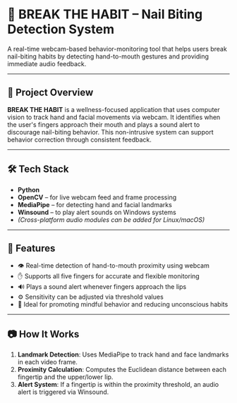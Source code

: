 # 🛑 BREAK THE HABIT – Nail Biting Detection System

A real-time webcam-based behavior-monitoring tool that helps users break nail-biting habits by detecting hand-to-mouth gestures and providing immediate audio feedback.

---

## 🧠 Project Overview

**BREAK THE HABIT** is a wellness-focused application that uses computer vision to track hand and facial movements via webcam. It identifies when the user's fingers approach their mouth and plays a sound alert to discourage nail-biting behavior. This non-intrusive system can support behavior correction through consistent feedback.

---

## 🛠️ Tech Stack

- **Python**  
- **OpenCV** – for live webcam feed and frame processing  
- **MediaPipe** – for detecting hand and facial landmarks  
- **Winsound** – to play alert sounds on Windows systems  
- *(Cross-platform audio modules can be added for Linux/macOS)*

---

## 🚀 Features

- 👁️ Real-time detection of hand-to-mouth proximity using webcam  
- ✋ Supports all five fingers for accurate and flexible monitoring  
- 🔊 Plays a sound alert whenever fingers approach the lips  
- ⚙️ Sensitivity can be adjusted via threshold values  
- 🧘 Ideal for promoting mindful behavior and reducing unconscious habits

---

## 📷 How It Works

1. **Landmark Detection**: Uses MediaPipe to track hand and face landmarks in each video frame.  
2. **Proximity Calculation**: Computes the Euclidean distance between each fingertip and the upper/lower lip.  
3. **Alert System**: If a fingertip is within the proximity threshold, an audio alert is triggered via Winsound.
